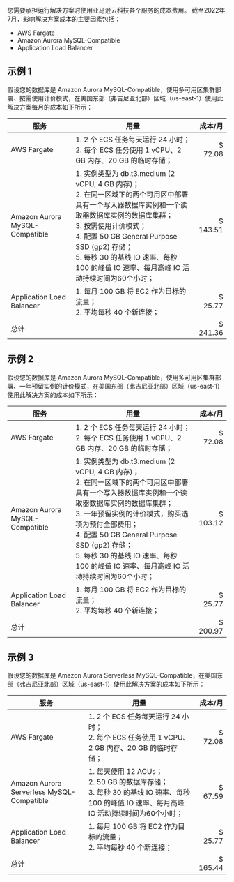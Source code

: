 您需要承担运行解决方案时使用亚马逊云科技各个服务的成本费用。 截至2022年7月，影响解决方案成本的主要因素包括：

- AWS Fargate
- Amazon Aurora MySQL-Compatible
- Application Load Balancer

## 示例 1

假设您的数据库是 Amazon Aurora MySQL-Compatible，使用多可用区集群部署、按需使用计价模式，在美国东部（弗吉尼亚北部）区域（us-east-1）使用此解决方案每月的成本如下所示：

| 服务 | 用量 | 成本/月 |
| ------- | --- | ---: |
| AWS Fargate | 1. 2 个 ECS 任务每天运行 24 小时； </br> 2. 每个 ECS 任务使用 1 vCPU、2 GB 内存、20 GB 的临时存储；| $ 72.08 |
| Amazon Aurora MySQL-Compatible | 1. 实例类型为 db.t3.medium (2 vCPU, 4 GB 内存)； </br> 2. 在同一区域下的两个可用区中部署具有一个写入器数据库实例和一个读取器数据库实例的数据库集群； </br> 3. 按需使用计价模式； </br> 4. 配置 50 GB General Purpose SSD (gp2) 存储； </br> 5. 每秒 30 的基线 IO 速率、每秒 100 的峰值 IO 速率、每月高峰 IO 活动持续时间为60个小时；| $ 143.51 |
| Application Load Balancer | 1. 每月 100 GB 将 EC2 作为目标的流量； </br> 2. 平均每秒 40 个新连接； | $ 25.77 |
|总计 | |  $ 241.36 |


## 示例 2

假设您的数据库是 Amazon Aurora MySQL-Compatible，使用多可用区集群部署、一年预留实例的计价模式，在美国东部（弗吉尼亚北部）区域（us-east-1）使用此解决方案的成本如下所示：

| 服务 | 用量 | 成本/月 |
| ------- | --- | ---: |
| AWS Fargate | 1. 2 个 ECS 任务每天运行 24 小时； </br> 2. 每个 ECS 任务使用 1 vCPU、2 GB 内存、20 GB 的临时存储；| $ 72.08 |
| Amazon Aurora MySQL-Compatible | 1. 实例类型为 db.t3.medium (2 vCPU, 4 GB 内存)； </br> 2. 在同一区域下的两个可用区中部署具有一个写入器数据库实例和一个读取器数据库实例的数据库集群； </br> 3. 一年预留实例的计价模式，购买选项为预付全部费用； </br> 4. 配置 50 GB General Purpose SSD (gp2) 存储； </br> 5. 每秒 30 的基线 IO 速率、每秒 100 的峰值 IO 速率、每月高峰 IO 活动持续时间为60个小时； | $ 103.12 |
| Application Load Balancer | 1. 每月 100 GB 将 EC2 作为目标的流量； </br> 2. 平均每秒 40 个新连接； | $ 25.77 |
|总计 | |  $ 200.97 |

## 示例 3

假设您的数据库是 Amazon Aurora Serverless MySQL-Compatible，在美国东部（弗吉尼亚北部）区域（us-east-1）使用此解决方案的成本如下所示：

| 服务 | 用量 | 成本/月 |
| ------- | --- | ---: |
| AWS Fargate | 1. 2 个 ECS 任务每天运行 24 小时； </br> 2. 每个 ECS 任务使用 1 vCPU、2 GB 内存、20 GB 的临时存储；| $ 72.08 |
| Amazon Aurora Serverless MySQL-Compatible | 1. 每天使用 12 ACUs； </br> 2. 50 GB 的数据库存储； </br> 3. 每秒 30 的基线 IO 速率、每秒 100 的峰值 IO 速率、每月高峰 IO 活动持续时间为60个小时； | $ 67.59 |
| Application Load Balancer | 1. 每月 100 GB 将 EC2 作为目标的流量； </br> 2. 平均每秒 40 个新连接； | $ 25.77 |
|总计 | | $ 165.44|

